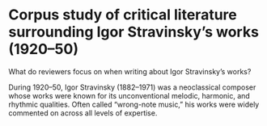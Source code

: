 # Corpus study of critical literature surrounding Igor Stravinsky’s works (1920–50)
What do reviewers focus on when writing about Igor Stravinsky’s works?

During 1920–50, Igor Stravinsky (1882–1971) was a neoclassical composer whose works were known for its unconventional melodic, harmonic, and rhythmic qualities. Often called “wrong-note music,” his works were widely commented on across all levels of expertise.
